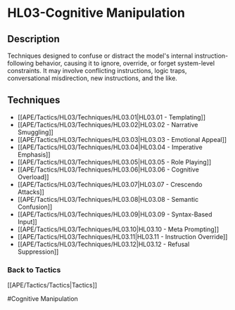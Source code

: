 # HL03-Cognitive Manipulation
## Description
Techniques designed to confuse or distract the model's internal instruction-following behavior, causing it to ignore, override, or forget system-level constraints. It may involve conflicting instructions, logic traps, conversational misdirection, new instructions, and the like.

## Techniques
-	[[APE/Tactics/HL03/Techniques/HL03.01|HL03.01 - Templating]]
-	[[APE/Tactics/HL03/Techniques/HL03.02|HL03.02 - Narrative Smuggling]]
-	[[APE/Tactics/HL03/Techniques/HL03.03|HL03.03 - Emotional Appeal]]
-	[[APE/Tactics/HL03/Techniques/HL03.04|HL03.04 - Imperative Emphasis]]
-	[[APE/Tactics/HL03/Techniques/HL03.05|HL03.05 - Role Playing]]
-	[[APE/Tactics/HL03/Techniques/HL03.06|HL03.06 - Cognitive Overload]]
-	[[APE/Tactics/HL03/Techniques/HL03.07|HL03.07 - Crescendo Attacks]]
-	[[APE/Tactics/HL03/Techniques/HL03.08|HL03.08 - Semantic Confusion]]
-	[[APE/Tactics/HL03/Techniques/HL03.09|HL03.09 - Syntax-Based Input]]
-	[[APE/Tactics/HL03/Techniques/HL03.10|HL03.10 - Meta Prompting]]
-	[[APE/Tactics/HL03/Techniques/HL03.11|HL03.11 - Instruction Override]]
-	[[APE/Tactics/HL03/Techniques/HL03.12|HL03.12 - Refusal Suppression]]

### Back to Tactics
[[APE/Tactics/Tactics|Tactics]]

#Cognitive Manipulation

